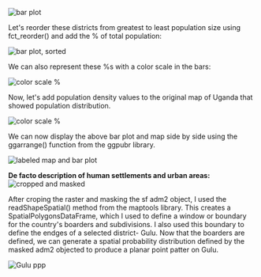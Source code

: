![bar plot](https://aeraposo.github.io/Data-440-Raposo/bar_plt_1.png)<br/>

Let's reorder these districts from greatest to least population size using fct_reorder() and add the % of total population:<br/>

![bar plot, sorted](https://aeraposo.github.io/Data-440-Raposo/bar_plt_1_sorted_and_labeled.png)<br/>

We can also represent these %s with a color scale in the bars:<br/>

![color scale %](https://aeraposo.github.io/Data-440-Raposo/colorful_%_plt.png)<br/>

Now, let's add population density values to the original map of Uganda that showed population distribution.<br/>

![color scale %](https://aeraposo.github.io/Data-440-Raposo/density_map.png)<br/>

We can now display the above bar plot and map side by side using the ggarrange() function from the ggpubr library.<br/>

![labeled map and bar plot](https://aeraposo.github.io/Data-440-Raposo/labeled_bar_map.png)<br/>

**De facto description of human settlements and urban areas:**<br/>
![cropped and masked](https://aeraposo.github.io/Data-440-Raposo/crop_mask1.png)<br/>

After croping the raster and masking the sf adm2 object, I used the readShapeSpatial() method from the maptools library. This creates a SpatialPolygonsDataFrame, which I used to define a window or boundary for the country's boarders and subdivisions. I also used this boundary to define the endges of a selected district- Gulu. Now that the boarders are defined, we can generate a spatial probability distribution defined by the masked adm2 objected to produce a planar point patter on Gulu.

![Gulu ppp](https://aeraposo.github.io/Data-440-Raposo/ppp_uga.png)
